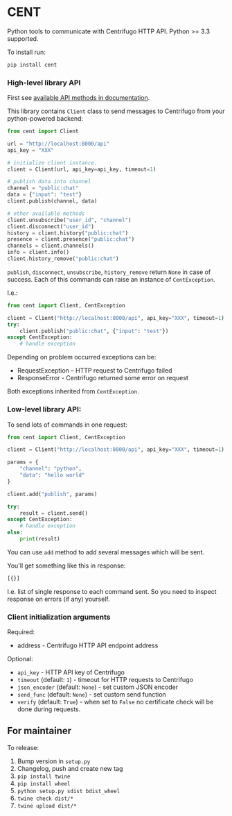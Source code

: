 CENT
====

Python tools to communicate with Centrifugo HTTP API. Python >= 3.3 supported.

To install run:

```bash
pip install cent
```

### High-level library API

First see [available API methods in documentation](https://centrifugal.dev/docs/server/server_api#http-api).

This library contains `Client` class to send messages to Centrifugo from your python-powered backend:

```python
from cent import Client

url = "http://localhost:8000/api"
api_key = "XXX"

# initialize client instance.
client = Client(url, api_key=api_key, timeout=1)

# publish data into channel
channel = "public:chat"
data = {"input": "test"}
client.publish(channel, data)

# other available methods
client.unsubscribe("user_id", "channel")
client.disconnect("user_id")
history = client.history("public:chat")
presence = client.presence("public:chat")
channels = client.channels()
info = client.info()
client.history_remove("public:chat")
```

`publish`, `disconnect`, `unsubscribe`, `history_remove` return `None` in case of success. Each of this commands can raise an instance of `CentException`.

I.e.:

```python
from cent import Client, CentException

client = Client("http://localhost:8000/api", api_key="XXX", timeout=1)
try:
    client.publish("public:chat", {"input": "test"})
except CentException:
    # handle exception
```

Depending on problem occurred exceptions can be:

* RequestException – HTTP request to Centrifugo failed
* ResponseError - Centrifugo returned some error on request

Both exceptions inherited from `CentException`.

### Low-level library API:

To send lots of commands in one request:

```python
from cent import Client, CentException

client = Client("http://localhost:8000/api", api_key="XXX", timeout=1)

params = {
    "channel": "python",
    "data": "hello world"
}

client.add("publish", params)

try:
    result = client.send()
except CentException:
    # handle exception
else:
    print(result)
```

You can use `add` method to add several messages which will be sent.

You'll get something like this in response:

```bash
[{}]
```

I.e. list of single response to each command sent. So you need to inspect response on errors (if any) yourself.

### Client initialization arguments

Required:

* address - Centrifugo HTTP API endpoint address

Optional:

* `api_key` - HTTP API key of Centrifugo 
* `timeout` (default: `1`) - timeout for HTTP requests to Centrifugo
* `json_encoder` (default: `None`) - set custom JSON encoder
* `send_func` (default: `None`) - set custom send function
* `verify` (default: `True`) - when set to `False` no certificate check will be done during requests.

## For maintainer

To release:

1. Bump version in `setup.py`
1. Changelog, push and create new tag
1. `pip install twine`
1. `pip install wheel`
1. `python setup.py sdist bdist_wheel`
1. `twine check dist/*`
1. `twine upload dist/*`
